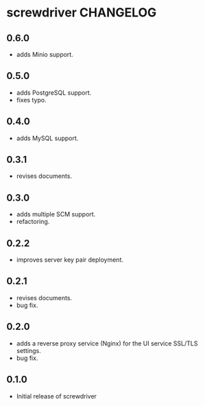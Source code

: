 # screwdriver CHANGELOG

0.6.0
-----
- adds Minio support.

0.5.0
-----
- adds PostgreSQL support. 
- fixes typo.

0.4.0
-----
- adds MySQL support. 

0.3.1
-----
- revises documents. 

0.3.0
-----
- adds multiple SCM support.
- refactoring.

0.2.2
-----
- improves server key pair deployment.

0.2.1
-----
- revises documents.
- bug fix.

0.2.0
-----
- adds a reverse proxy service (Nginx) for the UI service SSL/TLS settings.
- bug fix.

0.1.0
-----
- Initial release of screwdriver

